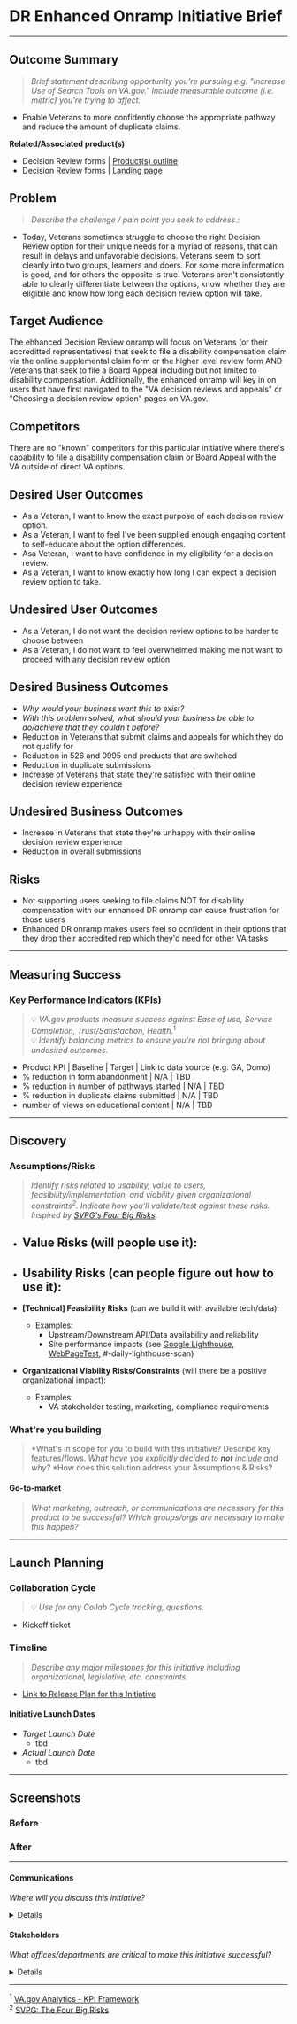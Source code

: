 # DR Enhanced Onramp Initiative Brief

---

## Outcome Summary
> *Brief statement describing opportunity you're pursuing e.g. "Increase Use of Search Tools on VA.gov." Include measurable outcome (i.e. metric) you're trying to affect.*
* Enable Veterans to more confidently choose the appropriate pathway and reduce the amount of duplicate claims. 

**Related/Associated product(s)**
- Decision Review forms | [Product(s) outline](https://github.com/department-of-veterans-affairs/va.gov-team/tree/master/products/decision-reviews) 
- Decision Review forms | [Landing page](https://www.va.gov/decision-reviews/) 

## Problem
> *Describe the challenge / pain point you seek to address.:* 
* Today, Veterans sometimes struggle to choose the right Decision Review option for their unique needs for a myriad of reasons, that can result in delays and unfavorable decisions. Veterans seem to sort cleanly into two groups, learners and doers. For some more information is good, and for others the opposite is true. Veterans aren't consistently able to clearly differentiate between the options, know whether they are eligibile and know how long each decision review option will take.   

## Target Audience
The ehhanced Decision Review onramp will focus on Veterans (or their accreditted representatives) that seek to file a disability compensation claim via the online supplemental claim form or the higher level review form AND Veterans that seek to file a Board Appeal including but not limited to disability compensation. Additionally, the enhanced onramp will key in on users that have first navigated to the "VA decision reviews and appeals" or "Choosing a decision review option" pages on VA.gov.  

## Competitors
There are no "known" competitors for this particular initiative where there's capability to file a disability compensation claim or Board Appeal with the VA outside of direct VA options. 

## Desired User Outcomes
- As a Veteran, I want to know the exact purpose of each decision review option.
- As a Veteran, I want to feel I've been supplied enough engaging content to self-educate about the option differences.
- Asa Veteran, I want to have confidence in my eligibility for a decision review.
- As a Veteran, I want to know exactly how long I can expect a decision review option to take.

## Undesired User Outcomes
- As a Veteran, I do not want the decision review options to be harder to choose between
- As a Veteran, I do not want to feel overwhelmed making me not want to proceed with any decision review option

  
## Desired Business Outcomes
- *Why would your business want this to exist?*
- *With this problem solved, what should your business be able to do/achieve that they couldn't before?*
- Reduction in Veterans that submit claims and appeals for which they do not qualify for
- Reduction in 526 and 0995 end products that are switched
- Reduction in duplicate submissions
- Increase of Veterans that state they're satisfied with their online decision review experience


## Undesired Business Outcomes
- Increase in Veterans that state they're unhappy with their online decision review experience
- Reduction in overall submissions

## Risks
- Not supporting users seeking to file claims NOT for disability compensation with our enhanced DR onramp can cause frustration for those users
- Enhanced DR onramp makes users feel so confident in their options that they drop their accredited rep which they'd need for other VA tasks

---
## Measuring Success

### Key Performance Indicators (KPIs)
> 💡 *VA.gov products measure success against Ease of use, Service Completion, Trust/Satisfaction, Health.*<sup>1</sup>\
> 💡 *Identify balancing metrics to ensure you're not bringing about undesired outcomes.*

- Product KPI | Baseline | Target | Link to data source (e.g. GA, Domo)
- % reduction in form abandonment | N/A | TBD
- % reduction in number of pathways started | N/A | TBD
- % reduction in duplicate claims submitted | N/A | TBD
- number of views on educational content | N/A | TBD
---

## Discovery
### Assumptions/Risks
> *Identify risks related to usability, value to users, feasibility/implementation, and viability given organizational constraints<sup>2</sup>. 
> Indicate how you'll validate/test against these risks. Inspired by [SVPG's Four Big Risks](https://www.svpg.com/four-big-risks/).*

- **Value Risks** (will people use it): 
  - 
- **Usability Risks** (can people figure out how to use it):
  - 
- **[Technical] Feasibility Risks** (can we build it with available tech/data):
  - Examples:
    - Upstream/Downstream API/Data availability and reliability
    - Site performance impacts (see [Google Lighthouse](https://developers.google.com/web/tools/lighthouse), [WebPageTest](https://www.webpagetest.org/), #-daily-lighthouse-scan)
  
- **Organizational Viability Risks/Constraints** (will there be a positive organizational impact):
  - Examples: 
    - VA stakeholder testing, marketing, compliance requirements 

### What're you building
> *What's in scope for you to build with this initiative? Describe key features/flows. 
> *What have you explicitly decided to **not** include and why?*
> *How does this solution address your Assumptions & Risks?


#### Go-to-market 
> *What marketing, outreach, or communications are necessary for this product to be successful? Which groups/orgs are necessary to make this happen?*

--- 

## Launch Planning
### Collaboration Cycle
> 💡 *Use for any Collab Cycle tracking, questions.*

- Kickoff ticket

### Timeline 
> *Describe any major milestones for this initiative including organizational, legislative, etc. constraints.*

* [Link to Release Plan for this Initiative](https://github.com/department-of-veterans-affairs/va.gov-team/blob/master/platform/product-management/release-plan-template.md)

#### Initiative Launch Dates
- *Target Launch Date*
  - tbd
- *Actual Launch Date* 
  - tbd

---
   
## Screenshots

### Before

### After

---

#### Communications
*Where will you discuss this initiative?*

<details>

- Team Name: Benefits Decision Review
- GitHub Label(s): Decision-Reviews-Team
- Slack channel: [benefits-decision-review](https://dsva.slack.com/archives/C5AGLBNRK)
- Product POCs: Amy Lai, Maurice DeBeary

</details>


#### Stakeholders
*What offices/departments are critical to make this initiative successful?*

<details>
  
- Office/Department: OCTO Cross Benefits Crew
- Contact(s): Zach Goldfine
 
</details>

---
<sup>1</sup> [VA.gov Analytics - KPI Framework](https://github.com/department-of-veterans-affairs/va.gov-team/blob/master/platform/analytics/Analytics%20Playbook/va-gov-platform-analytics-kpi-framework.pdf)\
<sup>2</sup> [SVPG: The Four Big Risks](https://svpg.com/four-big-risks/)
